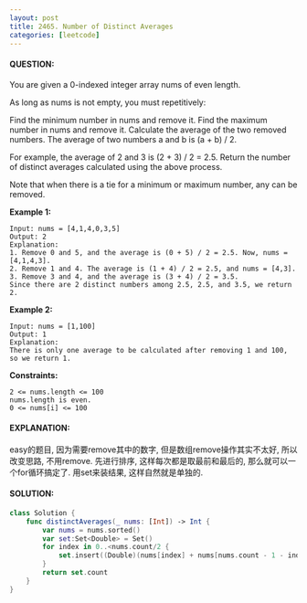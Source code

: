 ```yaml
---
layout: post
title: 2465. Number of Distinct Averages
categories: [leetcode]
---
```

#### QUESTION:
You are given a 0-indexed integer array nums of even length.

As long as nums is not empty, you must repetitively:

Find the minimum number in nums and remove it.
Find the maximum number in nums and remove it.
Calculate the average of the two removed numbers.
The average of two numbers a and b is (a + b) / 2.

For example, the average of 2 and 3 is (2 + 3) / 2 = 2.5.
Return the number of distinct averages calculated using the above process.

Note that when there is a tie for a minimum or maximum number, any can be removed.

 

__Example 1:__
```
Input: nums = [4,1,4,0,3,5]
Output: 2
Explanation:
1. Remove 0 and 5, and the average is (0 + 5) / 2 = 2.5. Now, nums = [4,1,4,3].
2. Remove 1 and 4. The average is (1 + 4) / 2 = 2.5, and nums = [4,3].
3. Remove 3 and 4, and the average is (3 + 4) / 2 = 3.5.
Since there are 2 distinct numbers among 2.5, 2.5, and 3.5, we return 2.
```
__Example 2:__
```
Input: nums = [1,100]
Output: 1
Explanation:
There is only one average to be calculated after removing 1 and 100, so we return 1.
```
 

__Constraints:__
```
2 <= nums.length <= 100
nums.length is even.
0 <= nums[i] <= 100
```
#### EXPLANATION:

easy的题目, 因为需要remove其中的数字, 但是数组remove操作其实不太好, 所以改变思路, 不用remove. 先进行排序, 这样每次都是取最前和最后的, 那么就可以一个for循环搞定了. 用set来装结果, 这样自然就是单独的.

#### SOLUTION:
```swift
class Solution {
    func distinctAverages(_ nums: [Int]) -> Int {
        var nums = nums.sorted()
        var set:Set<Double> = Set()
        for index in 0..<nums.count/2 {
            set.insert((Double)(nums[index] + nums[nums.count - 1 - index])/2)
        }
        return set.count
    }
}
```
